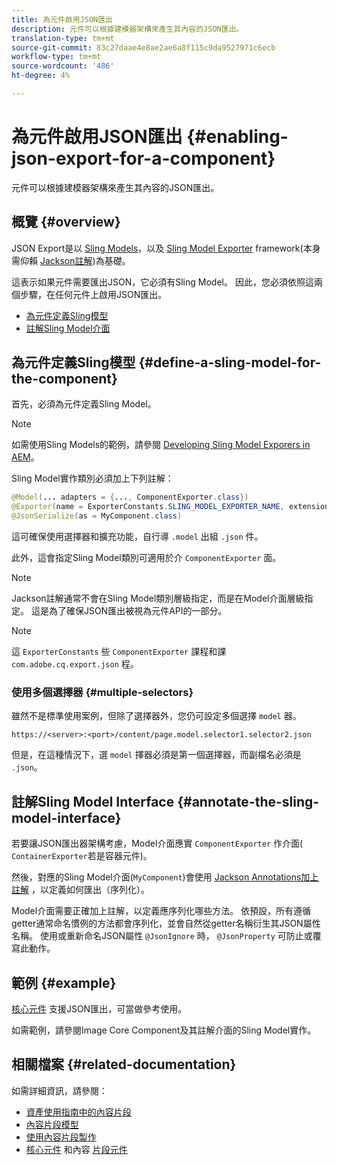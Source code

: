 ```yaml
---
title: 為元件啟用JSON匯出
description: 元件可以根據建模器架構來產生其內容的JSON匯出。
translation-type: tm+mt
source-git-commit: 83c27daae4e8ae2ae6a8f115c9da9527971c6ecb
workflow-type: tm+mt
source-wordcount: '486'
ht-degree: 4%

---
```



# 為元件啟用JSON匯出 {#enabling-json-export-for-a-component}

元件可以根據建模器架構來產生其內容的JSON匯出。

## 概覽 {#overview}

JSON Export是以 [Sling Models](https://sling.apache.org/documentation/bundles/models.html)，以及 [Sling Model Exporter](https://sling.apache.org/documentation/bundles/models.html#exporter-framework-since-130) framework(本身需仰賴 [Jackson註解](https://github.com/FasterXML/jackson-annotations/wiki/Jackson-Annotations))為基礎。

這表示如果元件需要匯出JSON，它必須有Sling Model。 因此，您必須依照這兩個步驟，在任何元件上啟用JSON匯出。

* [為元件定義Sling模型](#define-a-sling-model-for-the-component)
* [註解Sling Model介面](#annotate-the-sling-model-interface)

## 為元件定義Sling模型 {#define-a-sling-model-for-the-component}

首先，必須為元件定義Sling Model。

>[!NOTE]
>
>如需使用Sling Models的範例，請參閱 [Developing Sling Model Exporers in AEM](https://docs.adobe.com/content/help/en/experience-manager-learn/foundation/development/develop-sling-model-exporter.html)。

Sling Model實作類別必須加上下列註解：

```java
@Model(... adapters = {..., ComponentExporter.class})
@Exporter(name = ExporterConstants.SLING_MODEL_EXPORTER_NAME, extensions = ExporterConstants.SLING_MODEL_EXTENSION)
@JsonSerialize(as = MyComponent.class)
```

這可確保使用選擇器和擴充功能，自行導 `.model` 出組 `.json` 件。

此外，這會指定Sling Model類別可適用於介 `ComponentExporter` 面。

>[!NOTE]
>
>Jackson註解通常不會在Sling Model類別層級指定，而是在Model介面層級指定。 這是為了確保JSON匯出被視為元件API的一部分。

>[!NOTE]
>
>這 `ExporterConstants` 些 `ComponentExporter` 課程和課 `com.adobe.cq.export.json` 程。

### 使用多個選擇器 {#multiple-selectors}

雖然不是標準使用案例，但除了選擇器外，您仍可設定多個選擇 `model` 器。

```
https://<server>:<port>/content/page.model.selector1.selector2.json
```

但是，在這種情況下，選 `model` 擇器必須是第一個選擇器，而副檔名必須是 `.json`。

## 註解Sling Model Interface {#annotate-the-sling-model-interface}

若要讓JSON匯出器架構考慮，Model介面應實 `ComponentExporter` 作介面( `ContainerExporter`若是容器元件)。

然後，對應的Sling Model介面(`MyComponent`)會使用 [Jackson Annotations加上註解](https://github.com/FasterXML/jackson-annotations/wiki/Jackson-Annotations) ，以定義如何匯出（序列化）。

Model介面需要正確加上註解，以定義應序列化哪些方法。 依預設，所有遵循getter通常命名慣例的方法都會序列化，並會自然從getter名稱衍生其JSON屬性名稱。 使用或重新命名JSON屬性 `@JsonIgnore` 時， `@JsonProperty` 可防止或覆寫此動作。

## 範例 {#example}

[核心元件](https://docs.adobe.com/content/help/zh-Hant/experience-manager-core-components/using/introduction.html) 支援JSON匯出，可當做參考使用。

如需範例，請參閱Image Core Component及其註解介面的Sling Model實作。

## 相關檔案 {#related-documentation}

如需詳細資訊，請參閱：

* [資產使用指南中的內容片段](/help/assets/content-fragments/content-fragments.md)
* [內容片段模型](/help/assets/content-fragments/content-fragments-models.md)
* [使用內容片段製作](/help/sites-cloud/authoring/fundamentals/content-fragments.md)
* [核心元件](https://docs.adobe.com/content/help/zh-Hant/experience-manager-core-components/using/introduction.html) 和內容 [片段元件](https://docs.adobe.com/content/help/en/experience-manager-core-components/using/components/content-fragment-component.html)
